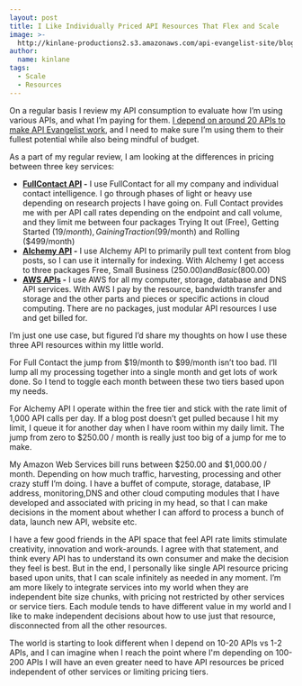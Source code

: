 ```yaml
---
layout: post
title: I Like Individually Priced API Resources That Flex and Scale
image: >-
  http://kinlane-productions2.s3.amazonaws.com/api-evangelist-site/blog/person-building-blocks.jpg
author:
  name: kinlane
tags:
  - Scale
  - Resources
---
```

On a regular basis I review my API consumption to evaluate how I’m using various APIs, and what I’m paying for them. [I depend on around 20 APIs to make API Evangelist work](http://apievangelist.com/2012/08/02/the-apis-that-i-depend-on-for-my-business/), and I need to make sure I’m using them to their fullest potential while also being mindful of budget.

As a part of my regular review, I am looking at the differences in pricing between three key services:

*   **[FullContact API](http://www.fullcontact.com/developer/) -** I use FullContact for all my company and individual contact intelligence. I go through phases of light or heavy use depending on research projects I have going on. Full Contact provides me with per API call rates depending on the endpoint and call volume, and they limit me between four packages Trying It out (Free), Getting Started ($19/month), Gaining Traction ($99/month) and Rolling ($499/month)
*   **[Alchemy API](http://www.alchemyapi.com/) -** I use Alchemy API to primarily pull text content from blog posts, so I can use it internally for indexing. With Alchemy I get access to three packages Free, Small Business ($250.00) and Basic ($800.00)
*   **[AWS APIs](http://aws.amazon.com/) -** I use AWS for all my computer, storage, database and DNS API services. With AWS I pay by the resource, bandwidth transfer and storage and the other parts and pieces or specific actions in cloud computing. There are no packages, just modular API resources I use and get billed for.

I’m just one use case, but figured I’d share my thoughts on how I use these three API resources within my little world.

For Full Contact the jump from $19/month to $99/month isn’t too bad. I’ll lump all my processing together into a single month and get lots of work done. So I tend to toggle each month between these two tiers based upon my needs.

For Alchemy API I operate within the free tier and stick with the rate limit of 1,000 API calls per day. If a blog post doesn’t get pulled because I hit my limit, I queue it for another day when I have room within my daily limit. The jump from zero to $250.00 / month is really just too big of a jump for me to make.

My Amazon Web Services bill runs between $250.00 and $1,000.00 / month. Depending on how much traffic, harvesting, processing and other crazy stuff I’m doing. I have a buffet of compute, storage, database, IP address, monitoring,DNS and other cloud computing modules that I have developed and associated with pricing in my head, so that I can make decisions in the moment about whether I can afford to process a bunch of data, launch new API, website etc.

I have a few good friends in the API space that feel API rate limits stimulate creativity, innovation and work-arounds. I agree with that statement, and think every API has to understand its own consumer and make the decision they feel is best. But in the end, I personally like single API resource pricing based upon units, that I can scale infinitely as needed in any moment. I’m am more likely to integrate services into my world when they are independent bite size chunks, with pricing not restricted by other services or service tiers. Each module tends to have different value in my world and I like to make independent decisions about how to use just that resource, disconnected from all the other resources.

The world is starting to look different when I depend on 10-20 APIs vs 1-2 APIs, and I can imagine when I reach the point where I'm depending on 100-200 APIs I will have an even greater need to have API resources be priced independent of other services or limiting pricing tiers.